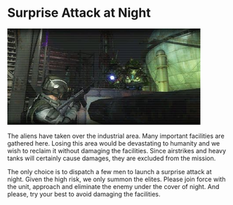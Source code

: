 # Surprise Attack at Night

![Surprise Attack at Night](../images/missions_thumbnails/M017_5.jpg)

The aliens have taken over the industrial area. Many important facilities are gathered here. Losing this area would be devastating to humanity and we wish to reclaim it without damaging the facilities. Since airstrikes and heavy tanks will certainly cause damages, they are excluded from the mission.

The only choice is to dispatch a few men to launch a surprise attack at night. Given the high risk, we only summon the elites. Please join force with the unit, approach and eliminate the enemy under the cover of night. And please, try your best to avoid damaging the facilities.
